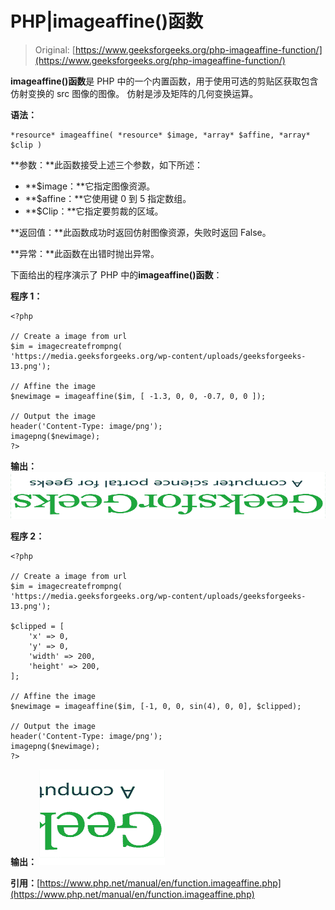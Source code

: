 # PHP|imageaffine()函数

> Original: [https://www.geeksforgeeks.org/php-imageaffine-function/](https://www.geeksforgeeks.org/php-imageaffine-function/)

**imageaffine()函数**是 PHP 中的一个内置函数，用于使用可选的剪贴区获取包含仿射变换的 src 图像的图像。 仿射是涉及矩阵的几何变换运算。

**语法：**

```
*resource* imageaffine( *resource* $image, *array* $affine, *array* $clip )
```

**参数：**此函数接受上述三个参数，如下所述：

*   **$image：**它指定图像资源。
*   **$affine：**它使用键 0 到 5 指定数组。
*   **$Clip：**它指定要剪裁的区域。

**返回值：**此函数成功时返回仿射图像资源，失败时返回 False。

**异常：**此函数在出错时抛出异常。

下面给出的程序演示了 PHP 中的**imageaffine()函数**：

**程序 1：**

```
<?php

// Create a image from url
$im = imagecreatefrompng(
'https://media.geeksforgeeks.org/wp-content/uploads/geeksforgeeks-13.png');

// Affine the image
$newimage = imageaffine($im, [ -1.3, 0, 0, -0.7, 0, 0 ]);

// Output the image
header('Content-Type: image/png');
imagepng($newimage);
?>
```

**输出：**
![](img/0f5078f48667441c8986d4e74f8f6c89.png)

**程序 2：**

```
<?php

// Create a image from url
$im = imagecreatefrompng(
'https://media.geeksforgeeks.org/wp-content/uploads/geeksforgeeks-13.png');

$clipped = [
    'x' => 0,
    'y' => 0,
    'width' => 200,
    'height' => 200,
];

// Affine the image
$newimage = imageaffine($im, [-1, 0, 0, sin(4), 0, 0], $clipped);

// Output the image
header('Content-Type: image/png');
imagepng($newimage);
?>
```

**输出：**
![](img/f3d873ef09800ca93f223a2a07e3d8e6.png)

**引用：**[https://www.php.net/manual/en/function.imageaffine.php](https://www.php.net/manual/en/function.imageaffine.php)